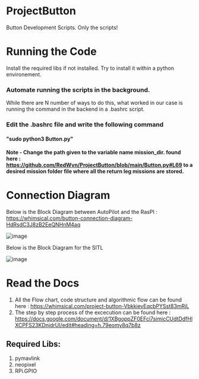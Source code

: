 # ProjectButton
Button Development Scripts.
Only the scripts! 

# Running the Code
Install the required libs if not installed. Try to install it within a python environement.

### Automate running the scripts in the background.
While there are N number of ways to do this, what worked in our case is running the command in the backend in a .bashrc script. 

### Edit the .bashrc file and write the following command 
#### "sudo python3 Button.py"

#### Note - Change the path given to the variable name mission_dir. found here : https://github.com/RedWvn/ProjectButton/blob/main/Button.py#L69 to a desired mission folder file where all the return leg missions are stored.

# Connection Diagram

Below is the Block Diagram between AutoPilot and the RasPI : https://whimsical.com/button-connection-diagram-HdRsdC3J8zB2EeQNHnM4aq

![image](https://github.com/RedWvn/ProjectButton/assets/107253723/6bb53f9e-67ce-41b4-ba1f-3c5060daa5fb)


Below is the Block Diagram for the SITL 

![image](https://github.com/RedWvn/ProjectButton/assets/107253723/b6821cd3-af04-4aab-9c81-5e630d4030d9)


# Read the Docs 
1. All the Flow chart, code structure and algorithmic flow can be found here : https://whimsical.com/project-button-VbkkievEqcbPYSst83mRjL
2. The step by step process of the excecution can be found here : https://docs.google.com/document/d/1XBgoppZF0EFci7simicCUdtDdfHlXCPFS23KDnjdrUI/edit#heading=h.79eomy8q7b8z
 
## Required Libs:
1. pymavlink
2. neopixel 
3. RPi.GPIO

